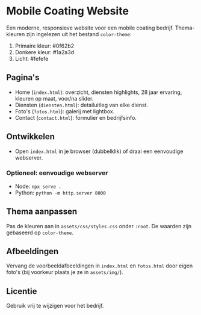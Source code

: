 # Mobile Coating Website

Een moderne, responsieve website voor een mobile coating bedrijf. Thema-kleuren zijn ingelezen uit het bestand `color-theme`:

1. Primaire kleur: #0f62b2
2. Donkere kleur: #1a2a3d
3. Licht: #fefefe

## Pagina's
- Home (`index.html`): overzicht, diensten highlights, 28 jaar ervaring, kleuren op maat, voor/na slider.
- Diensten (`diensten.html`): detailuitleg van elke dienst.
- Foto's (`fotos.html`): galerij met lightbox.
- Contact (`contact.html`): formulier en bedrijfsinfo.

## Ontwikkelen
- Open `index.html` in je browser (dubbelklik) of draai een eenvoudige webserver.

### Optioneel: eenvoudige webserver
- Node: `npx serve .`
- Python: `python -m http.server 8000`

## Thema aanpassen
Pas de kleuren aan in `assets/css/styles.css` onder `:root`. De waarden zijn gebaseerd op `color-theme`.

## Afbeeldingen
Vervang de voorbeeldafbeeldingen in `index.html` en `fotos.html` door eigen foto's (bij voorkeur plaats je ze in `assets/img/`).

## Licentie
Gebruik vrij te wijzigen voor het bedrijf.
